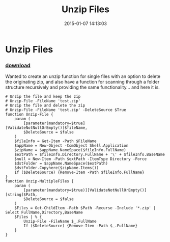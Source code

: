 ﻿---
pid:            5668
poster:         JayneticMuffin
title:          Unzip Files
date:           2015-01-07 14:13:03
format:         posh
parent:         0
parent:         0

---

# Unzip Files

### [download](5668.ps1)

Wanted to create an unzip function for single files with an option to delete the originating zip, and also have a function for scanning through a folder structure recursively and providing the same functionality... and here it is.

```posh
# Unzip the file and keep the zip
# Unzip-File -FileName 'test.zip'
# Unzip the file and delete the zip
# Unzip-File -FileName 'test.zip' -DeleteSource $True
function Unzip-File {
	param (
		[parameter(mandatory=$true][ValidateNotNullOrEmpty()]$fileName,
		$DeleteSource = $false
	)
	$fileInfo = Get-Item -Path $FileName
	$appName = New-Object -ComObject Shell.Application
	$zipName = $appName.NameSpace($fileInfo.FullName)
	$extPath = $fileInfo.Directory.FullName + '\' + $fileInfo.BaseName
	$null = New-Item -Path $extPath -ItemType Directory -Force
	$dstFolder = $appName.NameSpace($extPath)
	$dstFolder.Copyhere($zipName.Items())
	If ($DeleteSource) {Remove-Item -Path $fileInfo.FullName}
}
function Unzip-MultipleFiles {
	param (
		[parameter(mandatory=$true)][ValidateNotNullOrEmpty()][string]$Path,
		$DeleteSource = $false
	)
	$Files = Get-ChildItem -Path $Path -Recurse -Include '*.zip' | Select FullName,Directory,BaseName
	$Files | % {
		Unzip-File -FileName $_.FullName
		If ($DeleteSource) {Remove-Item -Path $_.FullName}
	}
}
```
